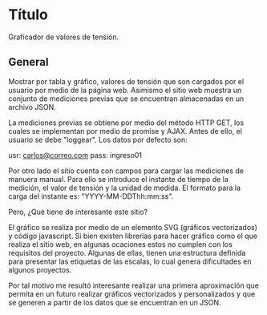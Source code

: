 # Título
Graficador de valores de tensión.
## General
Mostrar por tabla y gráfico, valores de tensión que son cargados por el usuario por medio de la página web.
Asimismo el sitio web muestra un conjunto de mediciones previas que se encuentran almacenadas en un archivo JSON.

La mediciones previas se obtiene por medio del método HTTP GET, los cuales se implementan por medio de promise y AJAX. Antes de ello, el usuario se debe "loggear". Los datos por defecto son:

usr: carlos@correo.com
pass: ingreso01

Por otro lado el sitio cuenta con campos para cargar las mediciones de manuera manual. Para ello se introduce el instante de tiempo de la medición, el valor de tensión y la unidad de medida. El formato para la carga del instante es: "YYYY-MM-DDThh:mm:ss".

Pero, ¿Qué tiene de interesante este sitio?

El gráfico se realiza por medio de un elemento SVG (gráficos vectorizados) y código javascript. Si bien existen librerías para hacer gráfico como el que realiza el sitio web, en algunas ocaciones estos no cumplen con los requisitos del proyecto. Algunas de ellas, tienen una estructura definida para presentar las etiquetas de las escalas, lo cual genera dificultades en algunos proyectos. 

Por tal motivo me resultó interesante realizar una primera aproximación que permita en un futuro realizar gráficos vectorizados y personalizados y que se generen a partir de los datos que se encuentran en un JSON.






